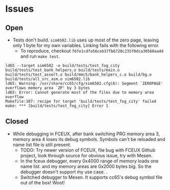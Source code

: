 # Issues

## Open

* Tests don't build. `sim6502.lib` uses up most of the zero page, leaving only 1 byte for my own variables. Linking fails with the following error.
    * To reproduce, checkout `f6fe1cdfa56ceb37fb6720c235f0dca30560aa4d` and run `make test`.

```
ld65 --target sim6502 -o build/tests/test_fog_city build/tests/test_bank_helpers.o build/tests/main.o build/tests/test_assert.o build/mmc5/bank_helpers_c.o build/bg.o build/tests/all_src_asm.o sim6502.lib
ld65: Warning: /usr/share/cc65/cfg/sim6502.cfg(6): Segment `ZEROPAGE' overflows memory area `ZP' by 3 bytes
ld65: Error: Cannot generate most of the files due to memory area overflow 
Makefile:107: recipe for target 'build/tests/test_fog_city' failed
make: *** [build/tests/test_fog_city] Error 1
```

## Closed

* While debugging in FCEUX, after bank switching PRG memory area 3, memory area 4 loses its debug symbols. Symbols can't be reloaded and name list file is still present. 
    * TODO: Try newer version of FCEUX, file bug with FCEUX Github project, look through source for obvious issue, try with Mesen.
    * In the fceux debugger, every 0x4000 range of memory loads one name list. and my memory areas are 0x2000 bytes big. So the debugger doesn't support my use case. .
    * Switched debugger to Mesen. It supports cc65's debug symbol file out of the box! Woot!